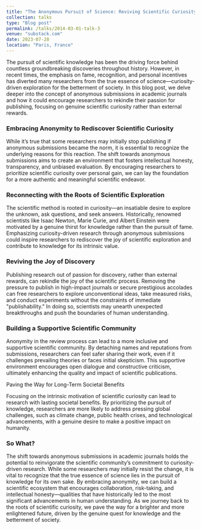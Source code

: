 ```yaml
---
title: "The Anonymous Pursuit of Science: Reviving Scientific Curiosity through Anonymous Submissions"
collection: talks
type: "Blog post"
permalink: /talks/2014-03-01-talk-3
venue: "substack.com"
date: 2023-07-28
location: "Paris, France"
---
```


The pursuit of scientific knowledge has been the driving force behind countless groundbreaking discoveries throughout history. However, in recent times, the emphasis on fame, recognition, and personal incentives has diverted many researchers from the true essence of science—curiosity-driven exploration for the betterment of society. In this blog post, we delve deeper into the concept of anonymous submissions in academic journals and how it could encourage researchers to rekindle their passion for publishing, focusing on genuine scientific curiosity rather than external rewards.

### Embracing Anonymity to Rediscover Scientific Curiosity

While it’s true that some researchers may initially stop publishing if anonymous submissions became the norm, it is essential to recognize the underlying reasons for this reaction. The shift towards anonymous submissions aims to create an environment that fosters intellectual honesty, transparency, and unbiased evaluation. By encouraging researchers to prioritize scientific curiosity over personal gain, we can lay the foundation for a more authentic and meaningful scientific endeavor.

### Reconnecting with the Roots of Scientific Exploration

The scientific method is rooted in curiosity—an insatiable desire to explore the unknown, ask questions, and seek answers. Historically, renowned scientists like Isaac Newton, Marie Curie, and Albert Einstein were motivated by a genuine thirst for knowledge rather than the pursuit of fame. Emphasizing curiosity-driven research through anonymous submissions could inspire researchers to rediscover the joy of scientific exploration and contribute to knowledge for its intrinsic value.

### Reviving the Joy of Discovery

Publishing research out of passion for discovery, rather than external rewards, can rekindle the joy of the scientific process. Removing the pressure to publish in high-impact journals or secure prestigious accolades can free researchers to explore unconventional ideas, take measured risks, and conduct experiments without the constraints of immediate "publishability." In doing so, scientists may unearth unexpected breakthroughs and push the boundaries of human understanding.

### Building a Supportive Scientific Community

Anonymity in the review process can lead to a more inclusive and supportive scientific community. By detaching names and reputations from submissions, researchers can feel safer sharing their work, even if it challenges prevailing theories or faces initial skepticism. This supportive environment encourages open dialogue and constructive criticism, ultimately enhancing the quality and impact of scientific publications.

Paving the Way for Long-Term Societal Benefits

Focusing on the intrinsic motivation of scientific curiosity can lead to research with lasting societal benefits. By prioritizing the pursuit of knowledge, researchers are more likely to address pressing global challenges, such as climate change, public health crises, and technological advancements, with a genuine desire to make a positive impact on humanity.

### So What?

The shift towards anonymous submissions in academic journals holds the potential to reinvigorate the scientific community’s commitment to curiosity-driven research. While some researchers may initially resist the change, it is vital to recognize that the true essence of science lies in the pursuit of knowledge for its own sake. By embracing anonymity, we can build a scientific ecosystem that encourages collaboration, risk-taking, and intellectual honesty—qualities that have historically led to the most significant advancements in human understanding. As we journey back to the roots of scientific curiosity, we pave the way for a brighter and more enlightened future, driven by the genuine quest for knowledge and the betterment of society.
